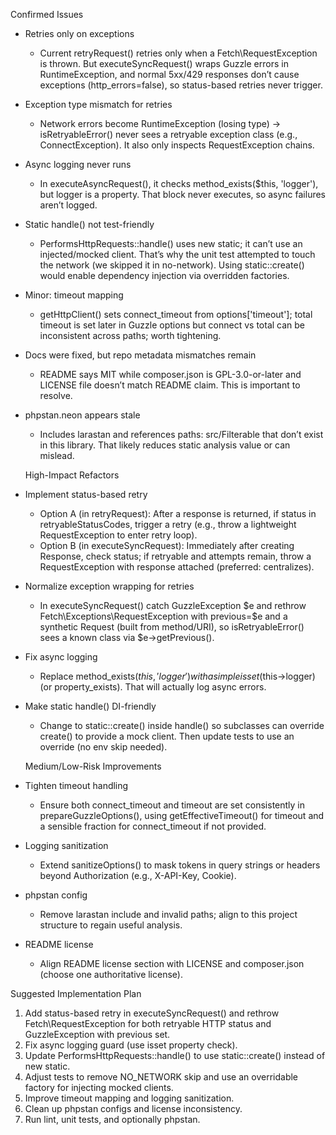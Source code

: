 Confirmed Issues

- Retries only on exceptions
  - Current retryRequest() retries only when a Fetch\RequestException is thrown. But executeSyncRequest() wraps
  Guzzle errors in RuntimeException, and normal 5xx/429 responses don’t cause exceptions (http_errors=false), so
  status-based retries never trigger.
- Exception type mismatch for retries
  - Network errors become RuntimeException (losing type) → isRetryableError() never sees a retryable exception
  class (e.g., ConnectException). It also only inspects RequestException chains.
- Async logging never runs
  - In executeAsyncRequest(), it checks method_exists($this, 'logger'), but logger is a property. That block
  never executes, so async failures aren’t logged.
- Static handle() not test-friendly
  - PerformsHttpRequests::handle() uses new static; it can’t use an injected/mocked client. That’s why the unit
  test attempted to touch the network (we skipped it in no-network). Using static::create() would enable dependency
  injection via overridden factories.
- Minor: timeout mapping
  - getHttpClient() sets connect_timeout from options['timeout']; total timeout is set later in Guzzle options
  but connect vs total can be inconsistent across paths; worth tightening.
- Docs were fixed, but repo metadata mismatches remain
  - README says MIT while composer.json is GPL-3.0-or-later and LICENSE file doesn’t match README claim. This is
  important to resolve.
- phpstan.neon appears stale
  - Includes larastan and references paths: src/Filterable that don’t exist in this library. That likely reduces
  static analysis value or can mislead.

  High-Impact Refactors

- Implement status-based retry
  - Option A (in retryRequest): After a response is returned, if status in retryableStatusCodes, trigger a retry
  (e.g., throw a lightweight RequestException to enter retry loop).
  - Option B (in executeSyncRequest): Immediately after creating Response, check status; if retryable and
  attempts remain, throw a RequestException with response attached (preferred: centralizes).
- Normalize exception wrapping for retries
  - In executeSyncRequest() catch GuzzleException $e and rethrow Fetch\Exceptions\RequestException with
  previous=$e and a synthetic Request (built from method/URI), so isRetryableError() sees a known class via
  $e->getPrevious().
- Fix async logging
  - Replace method_exists($this, 'logger') with a simple isset($this->logger) (or property_exists). That will
  actually log async errors.
- Make static handle() DI-friendly
  - Change to static::create() inside handle() so subclasses can override create() to provide a mock client. Then
  update tests to use an override (no env skip needed).

  Medium/Low-Risk Improvements

- Tighten timeout handling
  - Ensure both connect_timeout and timeout are set consistently in prepareGuzzleOptions(), using
  getEffectiveTimeout() for timeout and a sensible fraction for connect_timeout if not provided.
- Logging sanitization
  - Extend sanitizeOptions() to mask tokens in query strings or headers beyond Authorization (e.g., X-API-Key,
  Cookie).
- phpstan config
  - Remove larastan include and invalid paths; align to this project structure to regain useful analysis.
- README license
  - Align README license section with LICENSE and composer.json (choose one authoritative license).

Suggested Implementation Plan

1. Add status-based retry in executeSyncRequest() and rethrow Fetch\RequestException for both retryable HTTP status
and GuzzleException with previous set.
2. Fix async logging guard (use isset property check).
3. Update PerformsHttpRequests::handle() to use static::create() instead of new static.
4. Adjust tests to remove NO_NETWORK skip and use an overridable factory for injecting mocked clients.
5. Improve timeout mapping and logging sanitization.
6. Clean up phpstan configs and license inconsistency.
7. Run lint, unit tests, and optionally phpstan.
